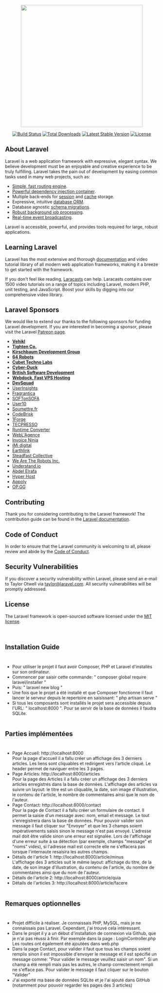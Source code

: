 <p align="center"><img src="https://res.cloudinary.com/dtfbvvkyp/image/upload/v1566331377/laravel-logolockup-cmyk-red.svg" width="400"></p>

<p align="center">
<a href="https://travis-ci.org/laravel/framework"><img src="https://travis-ci.org/laravel/framework.svg" alt="Build Status"></a>
<a href="https://packagist.org/packages/laravel/framework"><img src="https://poser.pugx.org/laravel/framework/d/total.svg" alt="Total Downloads"></a>
<a href="https://packagist.org/packages/laravel/framework"><img src="https://poser.pugx.org/laravel/framework/v/stable.svg" alt="Latest Stable Version"></a>
<a href="https://packagist.org/packages/laravel/framework"><img src="https://poser.pugx.org/laravel/framework/license.svg" alt="License"></a>
</p>

## About Laravel

Laravel is a web application framework with expressive, elegant syntax. We believe development must be an enjoyable and creative experience to be truly fulfilling. Laravel takes the pain out of development by easing common tasks used in many web projects, such as:

- [Simple, fast routing engine](https://laravel.com/docs/routing).
- [Powerful dependency injection container](https://laravel.com/docs/container).
- Multiple back-ends for [session](https://laravel.com/docs/session) and [cache](https://laravel.com/docs/cache) storage.
- Expressive, intuitive [database ORM](https://laravel.com/docs/eloquent).
- Database agnostic [schema migrations](https://laravel.com/docs/migrations).
- [Robust background job processing](https://laravel.com/docs/queues).
- [Real-time event broadcasting](https://laravel.com/docs/broadcasting).

Laravel is accessible, powerful, and provides tools required for large, robust applications.

## Learning Laravel

Laravel has the most extensive and thorough [documentation](https://laravel.com/docs) and video tutorial library of all modern web application frameworks, making it a breeze to get started with the framework.

If you don't feel like reading, [Laracasts](https://laracasts.com) can help. Laracasts contains over 1500 video tutorials on a range of topics including Laravel, modern PHP, unit testing, and JavaScript. Boost your skills by digging into our comprehensive video library.

## Laravel Sponsors

We would like to extend our thanks to the following sponsors for funding Laravel development. If you are interested in becoming a sponsor, please visit the Laravel [Patreon page](https://patreon.com/taylorotwell).

- **[Vehikl](https://vehikl.com/)**
- **[Tighten Co.](https://tighten.co)**
- **[Kirschbaum Development Group](https://kirschbaumdevelopment.com)**
- **[64 Robots](https://64robots.com)**
- **[Cubet Techno Labs](https://cubettech.com)**
- **[Cyber-Duck](https://cyber-duck.co.uk)**
- **[British Software Development](https://www.britishsoftware.co)**
- **[Webdock, Fast VPS Hosting](https://www.webdock.io/en)**
- **[DevSquad](https://devsquad.com)**
- [UserInsights](https://userinsights.com)
- [Fragrantica](https://www.fragrantica.com)
- [SOFTonSOFA](https://softonsofa.com/)
- [User10](https://user10.com)
- [Soumettre.fr](https://soumettre.fr/)
- [CodeBrisk](https://codebrisk.com)
- [1Forge](https://1forge.com)
- [TECPRESSO](https://tecpresso.co.jp/)
- [Runtime Converter](http://runtimeconverter.com/)
- [WebL'Agence](https://weblagence.com/)
- [Invoice Ninja](https://www.invoiceninja.com)
- [iMi digital](https://www.imi-digital.de/)
- [Earthlink](https://www.earthlink.ro/)
- [Steadfast Collective](https://steadfastcollective.com/)
- [We Are The Robots Inc.](https://watr.mx/)
- [Understand.io](https://www.understand.io/)
- [Abdel Elrafa](https://abdelelrafa.com)
- [Hyper Host](https://hyper.host)
- [Appoly](https://www.appoly.co.uk)
- [OP.GG](https://op.gg)

## Contributing

Thank you for considering contributing to the Laravel framework! The contribution guide can be found in the [Laravel documentation](https://laravel.com/docs/contributions).

## Code of Conduct

In order to ensure that the Laravel community is welcoming to all, please review and abide by the [Code of Conduct](https://laravel.com/docs/contributions#code-of-conduct).

## Security Vulnerabilities

If you discover a security vulnerability within Laravel, please send an e-mail to Taylor Otwell via [taylor@laravel.com](mailto:taylor@laravel.com). All security vulnerabilities will be promptly addressed.

## License

The Laravel framework is open-sourced software licensed under the [MIT license](https://opensource.org/licenses/MIT).<br><br><br>

## Installation Guide <br><br>

* Pour utiliser le projet il faut avoir Composer, PHP et Laravel d'installés sur son ordinateur.<br>
* Commencer par saisir cette commande: " composer global require laravel/installer "<br>
* Puis: " laravel new blog "<br>
* Une fois que le projet a été installé et que Composer fonctionne il faut lancer le serveur depuis le repertoire en saisissant: " php artisan serve "<br>
* Si tous les composants sont installés le projet sera accessible depuis l'URL: " localhost:8000 ".
Pour se servir de la base de données il faudra SQLite.<br><br>

## Parties implémentées <br><br>

* Page Accueil: http://localhost:8000<br>
Pour la page d'accueil il a fallu créer un affichage des 3 derniers articles. Les liens sont cliquables et redirigent vers l'article cliqué. Le header permet de naviguer entre les 3 pages.<br>
* Page Articles: http://localhost:8000/articles<br>
Pour la page des Articles il a fallu créer un affichage des 3 derniers articles enregistrés dans la base de données. L'affichage des articles va suivre un layout: le titre est un cliquable, la date, son image d'illustration, le contenu de l'article, le nombre de commentaires ainsi que le nom de l'auteur.<br>
* Page Contact: http://localhost:8000/contact<br>
Pour la page de Contact il a fallu créer un formulaire de contact. Il permet la saisie d'un message avec: nom, email et message. Le tout s'enregistrera dans la base de données. Pour pouvoir valider son message il faut cliquer sur "Envoyer" et que les 3 champs soient impérativements saisis sinon le message n'est pas envoyé. L'adresse mail doit être valide sinon une erreur est signalée. Lors de l'affichage d'une erreur suite à sa détection (par exemple, champs "message" et "noms" vides), si l'adresse mail est correcte elle ne s'effacera pas lorsque l'internaute resaisira les autres champs.<br>
* Détails de l'article 1: http://localhost:8000/article/minus<br>
L'affichage des 3 articles suit le même layout: affichage du titre, de la date, de son image d'illustration, du contenu de l'article, du nombre de commentaires ainsi que du nom de l'auteur.<br>
* Détails de l'article 2: http://localhost:8000/article/quia<br>
* Détails de l'articles 3: http://localhost:8000/article/facere<br><br>

## Remarques optionnelles <br><br>

* Projet difficile à réaliser. Je connaissais PHP, MySQL, mais je ne connaissais pas Laravel. Cependant, j'ai trouvé cela intéressant.<br>
* Dans le projet il y a un début d'installation de connexion via Github, que je n'ai pas réussi à finir. Par exemple dans la page : LoginController.php
Les routes ont également été ajoutées dans web.php <br>
* Dans la page Contact, pour valider il faut que tous les champs soient remplis sinon il est impossible d'envoyer le message et il est spécifié un message comme: "Pour valider le message veuillez saisir un nom".
Si un champ a été rempli mais pas les autres, le champ correctement rempli ne s'efface pas.
Pour valider le message il faut cliquer sur le bouton "Valider"<br>
* J'ai exporté ma base de données SQLite et je l'ai ajouté dans GitHub (notamment pour pouvoir regarder les pages des 3 articles) 